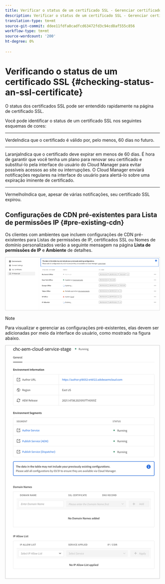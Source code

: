 ```yaml
---
title: Verificar o status de um certificado SSL - Gerenciar certificados SSL
description: Verificar o status de um certificado SSL - Gerenciar certificados SSL
translation-type: tm+mt
source-git-commit: ddee11fdfa8cadfcd63472fd3c94cd8af555c856
workflow-type: tm+mt
source-wordcount: '200'
ht-degree: 0%

---
```



# Verificando o status de um certificado SSL {#checking-status-an-ssl-certificate}

O status dos certificados SSL pode ser entendido rapidamente na página de certificado SSL.

Você pode identificar o status de um certificado SSL nos seguintes esquemas de cores:

* ****
VerdeIndica que o certificado é válido por, pelo menos, 60 dias no futuro.

* ****
LaranjaIndica que o certificado deve expirar em menos de 60 dias. É hora de garantir que você tenha um plano para renovar seu certificado e substituí-lo pela interface do usuário do Cloud Manager para evitar possíveis acessos ao site ou interrupções. O Cloud Manager enviará notificações regulares na interface do usuário para alertá-lo sobre uma expiração iminente de certificado.

* ****
VermelhoIndica que, apesar de várias notificações, seu certificado SSL expirou.

## Configurações de CDN pré-existentes para Lista de permissões IP  {#pre-existing-cdn}

Os clientes com ambientes que incluem configurações de CDN pré-existentes para Listas de permissões de IP, certificados SSL ou Nomes de domínio personalizados verão a seguinte mensagem na página **Lista de permissões de IP** e **Ambiente** de detalhes.

![](/help/implementing/cloud-manager/assets/ip-allow-list-1.png)

>[!NOTE]
>Para visualizar e gerenciar as configurações pré-existentes, elas devem ser adicionadas por meio da interface do usuário, como mostrado na figura abaixo.

![](/help/implementing/cloud-manager/assets/ip-allow-list-2.png)